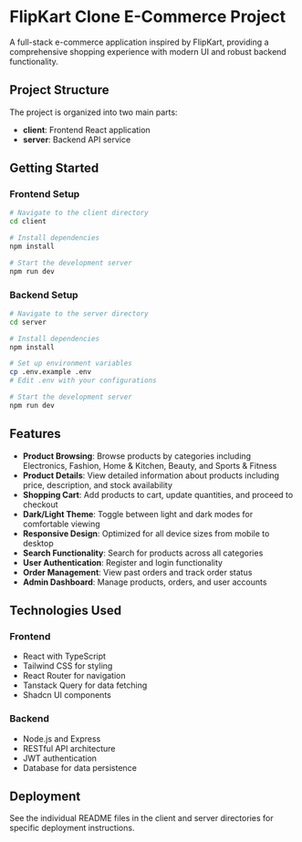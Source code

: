 
# FlipKart Clone E-Commerce Project

A full-stack e-commerce application inspired by FlipKart, providing a comprehensive shopping experience with modern UI and robust backend functionality.

## Project Structure

The project is organized into two main parts:

- **client**: Frontend React application
- **server**: Backend API service

## Getting Started

### Frontend Setup

```sh
# Navigate to the client directory
cd client

# Install dependencies
npm install

# Start the development server
npm run dev
```

### Backend Setup

```sh
# Navigate to the server directory
cd server

# Install dependencies
npm install

# Set up environment variables
cp .env.example .env
# Edit .env with your configurations

# Start the development server
npm run dev
```

## Features

- **Product Browsing**: Browse products by categories including Electronics, Fashion, Home & Kitchen, Beauty, and Sports & Fitness
- **Product Details**: View detailed information about products including price, description, and stock availability
- **Shopping Cart**: Add products to cart, update quantities, and proceed to checkout
- **Dark/Light Theme**: Toggle between light and dark modes for comfortable viewing
- **Responsive Design**: Optimized for all device sizes from mobile to desktop
- **Search Functionality**: Search for products across all categories
- **User Authentication**: Register and login functionality
- **Order Management**: View past orders and track order status
- **Admin Dashboard**: Manage products, orders, and user accounts

## Technologies Used

### Frontend
- React with TypeScript
- Tailwind CSS for styling
- React Router for navigation
- Tanstack Query for data fetching
- Shadcn UI components

### Backend
- Node.js and Express
- RESTful API architecture
- JWT authentication
- Database for data persistence

## Deployment

See the individual README files in the client and server directories for specific deployment instructions.
